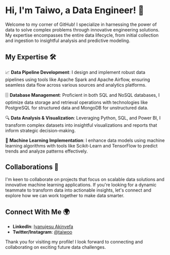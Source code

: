 # Hi, I'm Taiwo, a Data Engineer! 👋

Welcome to my corner of GitHub! I specialize in harnessing the power of data to solve complex problems through innovative engineering solutions. My expertise encompasses the entire data lifecycle, from initial collection and ingestion to insightful analysis and predictive modeling.

## My Expertise 🛠️

📈 **Data Pipeline Development**: I design and implement robust data pipelines using tools like Apache Spark and Apache Airflow, ensuring seamless data flow across various sources and analytics platforms.

🗄️ **Database Management**: Proficient in both SQL and NoSQL databases, I optimize data storage and retrieval operations with technologies like PostgreSQL for structured data and MongoDB for unstructured data.

🔍 **Data Analysis & Visualization**: Leveraging Python, SQL, and Power BI, I transform complex datasets into insightful visualizations and reports that inform strategic decision-making.

🤖 **Machine Learning Implementation**: I enhance data models using machine learning algorithms with tools like Scikit-Learn and TensorFlow to predict trends and analyze patterns effectively.

## Collaborations 🌟

I'm keen to collaborate on projects that focus on scalable data solutions and innovative machine learning applications. If you're looking for a dynamic teammate to transform data into actionable insights, let's connect and explore how we can work together to make data smarter.

## Connect With Me 🌍

- **LinkedIn**: [Iyanujesu Akinyefa](https://www.linkedin.com/in/iyanujesu-akinyefa/)
- **Twitter/Instagram**: [@taiwoo](https://twitter.com/taiwoo)

Thank you for visiting my profile! I look forward to connecting and collaborating on exciting future data challenges.

